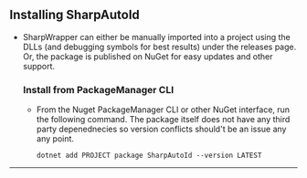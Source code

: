 ## **Installing SharpAutoId**
- SharpWrapper can either be manually imported into a project using the DLLs (and debugging symbols for best results) under the releases page. Or, the package is published on NuGet for easy updates and other support.

    ### Install from PackageManager CLI
  - From the Nuget PackageManager CLI or other NuGet interface, run the following command.  The package itself does not have any third party depenednecies so version conflicts should't be an issue any any point.
    
    ` dotnet add PROJECT package SharpAutoId --version LATEST `
---
